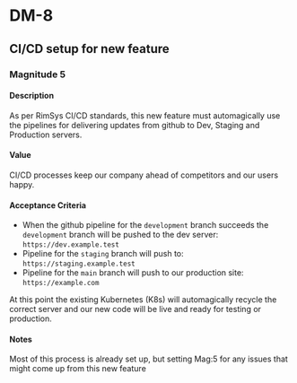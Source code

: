 # DM-8

## CI/CD setup for new feature

### Magnitude 5

#### Description
As per RimSys CI/CD standards, this new feature must automagically use the pipelines for delivering updates from github to Dev, Staging and Production servers.

#### Value
CI/CD processes keep our company ahead of competitors and our users happy.

#### Acceptance Criteria
* When the github pipeline for the `development` branch succeeds the `development` branch will be pushed to the dev server: `https://dev.example.test`
* Pipeline for the `staging` branch will push to: `https://staging.example.test`
* Pipeline for the `main` branch will push to our production site: `https://example.com`

At this point the existing Kubernetes (K8s) will automagically recycle the correct server and our new code will be live and ready for testing or production.

#### Notes
Most of this process is already set up, but setting Mag:5 for any issues that might come up from this new feature